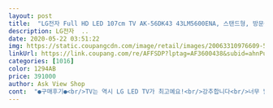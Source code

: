 ```yaml
---
layout: post 
title:  "LG전자 Full HD LED 107cm TV AK-56DK43 43LM5600ENA, 스탠드형, 방문설치" 
description: LG전자  ..
date: 2020-05-22 03:51:22 
img: https://static.coupangcdn.com/image/retail/images/20063310976609-5ebf64b0-1ed5-4e52-9cb8-8691cc6e9018.jpg 
linkUrl: https://link.coupang.com/re/AFFSDP?lptag=AF3600438&subid=ahnPublicAsk&pageKey=1280281507&itemId=2288203032&vendorItemId=70285276905&traceid=V0-113-50a9fa5743ca7e2f 
categories: [1016] 
color: 1294AB 
price: 391000 
author: Ask View Shop 
cont:  "●구매후기●<br/>TV는 역시 LG LED TV가 최고예요!<br/>강추합니다<br/>너무 밝아 번지는 듯한 감은 조금 있어요<br/>딱가격만큼이네요<br/>밝고 좋아요<br/>싼데는이유가 있겠죠<br/>에너지 절감과 환급도 되니 만족합니다<br/>저렴하게 잘 산거같아요<br/>저렴하게구입했으니 쫌보다가 화질좋은거로 다시 사야겠어요<br/>화면도 선명하고 눈부시지않고 편안해요<br/>화질은 별로입니다<br/>" 
---
```


